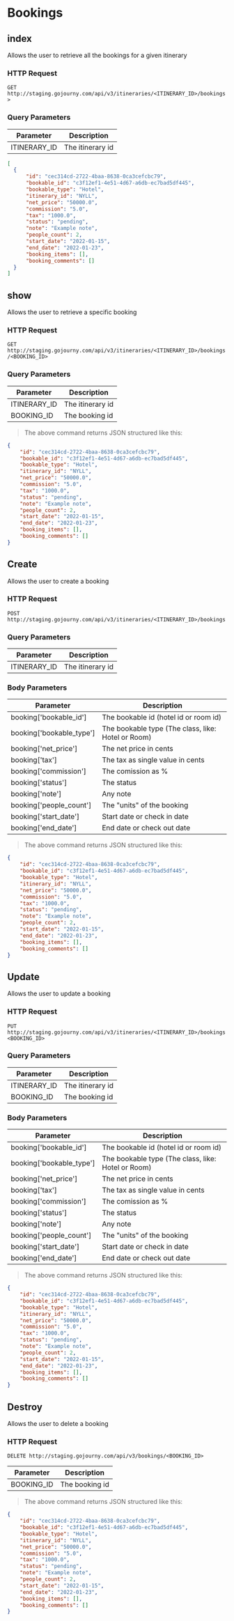 
# Bookings

## index

Allows the user to retrieve all the bookings for a given itinerary

### HTTP Request

`GET http://staging.gojourny.com/api/v3/itineraries/<ITINERARY_ID>/bookings>`

### Query Parameters

Parameter | Description
--------- | -------
ITINERARY_ID | The itinerary id

```json
[
  {
      "id": "cec314cd-2722-4baa-8638-0ca3cefcbc79",
      "bookable_id": "c3f12ef1-4e51-4d67-a6db-ec7bad5df445",
      "bookable_type": "Hotel",
      "itinerary_id": "NYLL",
      "net_price": "50000.0",
      "commission": "5.0",
      "tax": "1000.0",
      "status": "pending",
      "note": "Example note",
      "people_count": 2,
      "start_date": "2022-01-15",
      "end_date": "2022-01-23",
      "booking_items": [],
      "booking_comments": []
  }
]
```

## show

Allows the user to retrieve a specific booking

### HTTP Request

`GET http://staging.gojourny.com/api/v3/itineraries/<ITINERARY_ID>/bookings/<BOOKING_ID>`

### Query Parameters

Parameter | Description
--------- | -------
ITINERARY_ID | The itinerary id
BOOKING_ID | The booking id

> The above command returns JSON structured like this:

```json
{
    "id": "cec314cd-2722-4baa-8638-0ca3cefcbc79",
    "bookable_id": "c3f12ef1-4e51-4d67-a6db-ec7bad5df445",
    "bookable_type": "Hotel",
    "itinerary_id": "NYLL",
    "net_price": "50000.0",
    "commission": "5.0",
    "tax": "1000.0",
    "status": "pending",
    "note": "Example note",
    "people_count": 2,
    "start_date": "2022-01-15",
    "end_date": "2022-01-23",
    "booking_items": [],
    "booking_comments": []
}
```

## Create

Allows the user to create a booking

### HTTP Request

`POST http://staging.gojourny.com/api/v3/itineraries/<ITINERARY_ID>/bookings`

### Query Parameters

Parameter | Description
--------- | -------
ITINERARY_ID | The itinerary id

### Body Parameters

Parameter | Description
----------|-------------
booking['bookable_id'] | The bookable id (hotel id or room id)
booking['bookable_type'] | The bookable type (The class, like: Hotel or Room)
booking['net_price'] | The net price in cents
booking['tax'] | The tax as single value in cents
booking['commission'] | The comission as %
booking['status'] | The status
booking['note'] | Any note
booking['people_count'] | The "units" of the booking
booking['start_date'] | Start date or check in date
booking['end_date'] | End date or check out date

> The above command returns JSON structured like this:

```json
{
    "id": "cec314cd-2722-4baa-8638-0ca3cefcbc79",
    "bookable_id": "c3f12ef1-4e51-4d67-a6db-ec7bad5df445",
    "bookable_type": "Hotel",
    "itinerary_id": "NYLL",
    "net_price": "50000.0",
    "commission": "5.0",
    "tax": "1000.0",
    "status": "pending",
    "note": "Example note",
    "people_count": 2,
    "start_date": "2022-01-15",
    "end_date": "2022-01-23",
    "booking_items": [],
    "booking_comments": []
}
```

## Update

Allows the user to update a booking

### HTTP Request

`PUT http://staging.gojourny.com/api/v3/itineraries/<ITINERARY_ID>/bookings<BOOKING_ID>`

### Query Parameters

Parameter | Description
--------- | -------
ITINERARY_ID | The itinerary id
BOOKING_ID | The booking id

### Body Parameters

Parameter | Description
----------|-------------
booking['bookable_id'] | The bookable id (hotel id or room id)
booking['bookable_type'] | The bookable type (The class, like: Hotel or Room)
booking['net_price'] | The net price in cents
booking['tax'] | The tax as single value in cents
booking['commission'] | The comission as %
booking['status'] | The status
booking['note'] | Any note
booking['people_count'] | The "units" of the booking
booking['start_date'] | Start date or check in date
booking['end_date'] | End date or check out date

> The above command returns JSON structured like this:

```json
{
    "id": "cec314cd-2722-4baa-8638-0ca3cefcbc79",
    "bookable_id": "c3f12ef1-4e51-4d67-a6db-ec7bad5df445",
    "bookable_type": "Hotel",
    "itinerary_id": "NYLL",
    "net_price": "50000.0",
    "commission": "5.0",
    "tax": "1000.0",
    "status": "pending",
    "note": "Example note",
    "people_count": 2,
    "start_date": "2022-01-15",
    "end_date": "2022-01-23",
    "booking_items": [],
    "booking_comments": []
}
```

## Destroy

Allows the user to delete a booking

### HTTP Request

`DELETE http://staging.gojourny.com/api/v3/bookings/<BOOKING_ID>`

Parameter | Description
--------- | -------
BOOKING_ID | The booking id

> The above command returns JSON structured like this:

```json
{
    "id": "cec314cd-2722-4baa-8638-0ca3cefcbc79",
    "bookable_id": "c3f12ef1-4e51-4d67-a6db-ec7bad5df445",
    "bookable_type": "Hotel",
    "itinerary_id": "NYLL",
    "net_price": "50000.0",
    "commission": "5.0",
    "tax": "1000.0",
    "status": "pending",
    "note": "Example note",
    "people_count": 2,
    "start_date": "2022-01-15",
    "end_date": "2022-01-23",
    "booking_items": [],
    "booking_comments": []
}
```
